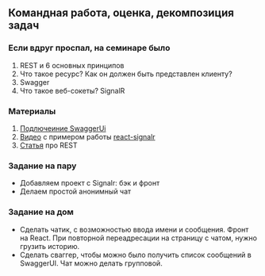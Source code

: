 ## Командная работа, оценка, декомпозиция задач

### Если вдруг проспал, на семинаре было
1. REST и 6 основных принципов
2. Что такое ресурс? Как он должен быть представлен клиенту?
3. Swagger
4. Что такое веб-сокеты? SignalR

### Материалы
1. [Подлючеиние SwaggerUi](https://learn.microsoft.com/ru-ru/aspnet/core/tutorials/getting-started-with-swashbuckle)
2. [Видео](https://www.youtube.com/watch?v=nEQvA5HfEDE) с примером работы [react-signalr](https://www.npmjs.com/package/react-signalr)
3. [Статья](https://restfulapi.net/) про REST

### Задание на пару
- Добавляем проект с Signalr: бэк и фронт
- Делаем простой анонимный чат

### Задание на дом
- Сделать чатик, с возможностью ввода имени и сообщения. Фронт на React. При повторной переадресации на страницу с чатом, нужно грузить историю. 
- Сделать сваггер, чтобы можно было получить список сообщений в SwaggerUI. Чат можно делать групповой. 

